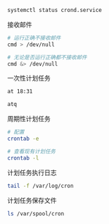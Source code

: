```sh
systemctl status crond.service
```

接收邮件
```sh
# 运行正确不接收邮件
cmd > /dev/null

# 无论是否运行正确都不接收邮件
cmd &> /dev/null
```

一次性计划任务
```sh
at 18:31
```
```sh
atq
```

周期性计划任务
```sh
# 配置
crontab -e

# 查看现有计划任务
crontab -l
```

计划任务执行日志
```sh
tail -f /var/log/cron
```
计划任务保存文件
```sh
ls /var/spool/cron
```
